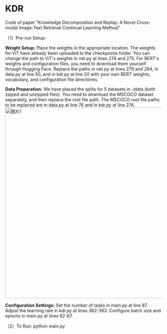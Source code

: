 # KDR
Code of paper “Knowledge Decomposition and Replay: A Novel Cross-modal Image-Text Retrieval Continual Learning Method”

（1）Pre-run Setup:

  **Weight Setup:**
  Place the weights in the appropriate location. The weights for ViT have already been uploaded to the checkpoints folder. You can change the path to ViT's weights in net.py at lines 274 and 275. For BERT's weights and configuration files, you need to download them yourself through Hugging Face. Replace the paths in net.py at lines 279 and 284, in data.py at line 50, and in kdr.py at line 20 with your own BERT weights, vocabulary, and configuration file directories.
  
  **Data Preparation:**
  We have placed the splits for 5 datasets in ./data (both zipped and unzipped files). You need to download the MSCOCO dataset separately, and then replace the root file path. The MSCOCO root file paths to be replaced are in data.py at line 76 and in kdr.py at line 274.
<img width="615" alt="图片1" src="https://github.com/yr666666/KDR/assets/41632617/f2519a17-ecef-48a7-aa1a-79cc6df02572">

  
  **Configuration Settings:**
  Set the number of tasks in main.py at line 87.
  Adjust the learning rate in kdr.py at lines 362-363.
  Configure batch size and epochs in main.py at lines 62-67.

  （2）To Run: python main.py
